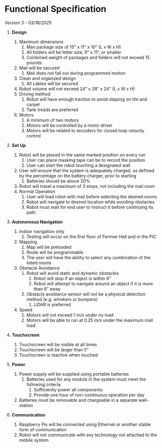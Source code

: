 # Functional Specification 
*Version 3 - 03/18/2025*

1. **Design**  
   1. Maximum dimensions  
      1. Max package size of 15” x 11” x 10” (L x W x H)  
      2. All folders will be letter size, 9” x 11”, or smaller  
      3. Combined weight of packages and folders will not exceed 15 pounds  
   2. Mail will be secured  
      1. Mail does not fall out during programmed motion  
   3. Clean and organized design  
      1. All cables will be secured  
   4. Robot volume will not exceed 24” x 28” x 24” (L x W x H)  
   5. Driving method   
      1. Robot will have enough traction to avoid slipping on tile and carpet  
      2. Tank treads are preferred  
   6. Motors  
      1. A minimum of two motors  
      2. Motors will be controlled by a motor driver  
      3. Motors will be related to encoders for closed loop velocity control  
2. **Set Up**  
   1. Robot will be placed in the same marked position on every run  
      1. User can place masking tape can be to record the position  
      2. User can start the robot touching a designated wall  
   2. User will ensure that the system is adequately charged, as defined by the percentage on the battery charger, prior to starting  
      1. Batteries should be above 20%  
   3. Robot will travel a maximum of 3 stops, not including the mail room  
   4. Normal Operation  
      1. User will load robot with mail before selecting the desired rooms  
      2. Robot will navigate to desired location while avoiding obstacles  
      3. Robot must wait for end user to instruct it before continuing its path  
3. **Autonomous Navigation**  
   1. Indoor navigation only  
      1. Testing will occur on the first floor of Fermier Hall and in the PIC  
   2. Mapping  
      1. Map will be preloaded  
      2. Route will be programmable  
      3. The user will have the ability to select any combination of the listed rooms  
   3. Obstacle Avoidance  
      1. Robot will avoid static and dynamic obstacles  
         1. Robot will stop if an object is within 6”  
         2. Robot will attempt to navigate around an object if it is more than 6” away  
      2. Obstacle avoidance sensor will not be a physical detection method (e.g. whiskers or bumpers)  
         1. LiDAR is preferred  
   4. Speed  
      1. Motors will not exceed 1 m/s under no load  
      2. Motors will be able to run at 0.25 m/s under the maximum mail load

      

      

4. **Touchscreen**  
   1. Touchscreen will be visible at all times   
   2. Touchscreen will be larger than 5”  
   3. Touchscreen is reactive when touched  
5. **Power**  
   1. Power supply will be supplied using portable batteries  
      1. Batteries used for any module in the system must meet the following criteria:  
         1. Sufficiently power all components  
         2. Provide one hour of non-continuous operation per day   
   2. Batteries must be removable and chargeable in a separate wall-station  
6. **Communication**  
   1. Raspberry Pis will be connected using Ethernet or another stable form of communication  
   2. Robot will not communicate with any technology not attached to the mobile system
